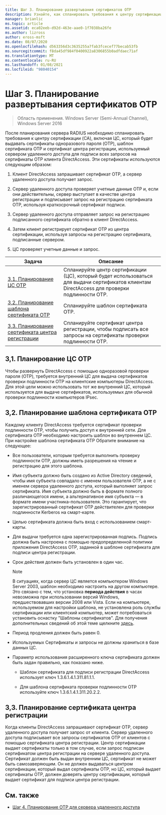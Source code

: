 ```yaml
---
title: Шаг 3. Планирование развертывания сертификатов OTP
description: Узнайте, как спланировать требования к центру сертификации, включая центр сертификации, который будет выдавать одноразовые сертификаты паролей, шаблон сертификата OTP и сертификат центра регистрации, используемый сервером удаленного доступа для подписи всех запросов на сертификаты OTP клиента DirectAccess.
manager: brianlic
ms.topic: article
ms.assetid: eca02eeb-d92d-463e-aae0-1f7038ba26fe
ms.author: lizross
author: eross-msft
ms.date: 08/07/2020
ms.openlocfilehash: d563356d3c3635255a7fab3fcecef77becab53fb
ms.sourcegitcommit: f8da45df984f0400922a8306855b0adfdaec71af
ms.translationtype: MT
ms.contentlocale: ru-RU
ms.lasthandoff: 01/08/2021
ms.locfileid: "98040154"
---
```

# <a name="step-3-plan-otp-certificate-deployment"></a>Шаг 3. Планирование развертывания сертификатов OTP

>Область применения. Windows Server (Semi-Annual Channel), Windows Server 2016

После планирования сервера RADIUS необходимо спланировать требования к центру сертификации (CA), включая ЦС, который будет выдавать сертификаты одноразового пароля (OTP), шаблон сертификата OTP и сертификат центра регистрации, используемый сервером удаленного доступа для подписи всех запросов на сертификаты OTP клиента DirectAccess. Эти сертификаты используются следующим образом:

1.  Клиент DirectAccess запрашивает сертификат OTP, а сервер удаленного доступа получает запрос.

2.  Сервер удаленного доступа проверяет учетные данные OTP и, если они действительны, сервер выступает в качестве центра регистрации и подписывает запрос на регистрацию сертификата OTP, используя краткосрочный сертификат подписи.

3.  Сервер удаленного доступа отправляет запрос на регистрацию подписанного сертификата обратно в клиент DirectAccess.

4.  Затем клиент регистрирует сертификат OTP из центра сертификации, используя запросы на регистрацию сертификата, подписанные сервером.

5.  ЦС проверяет учетные данные и запрос.

|Задача|Описание|
|----|--------|
|[3,1. Планирование ЦС OTP](#bkmk_3_1_CA)|Спланируйте центр сертификации (ЦС), который будет использоваться для выдачи сертификатов клиентам DirectAccess для проверки подлинности OTP.|
|[3,2. Планирование шаблона сертификата OTP](#bkmk_3_2_OTP_Cert)|Спланируйте шаблон сертификата OTP.|
|[3,3. Планирование сертификата центра регистрации](#bkmk_33RACert)|Спланируйте сертификат центра регистрации, чтобы подписать все запросы на сертификаты проверки подлинности OTP.|

## <a name="31-plan-the-otp-ca"></a><a name="bkmk_3_1_CA"></a>3,1. Планирование ЦС OTP
Чтобы развернуть DirectAccess с помощью одноразовой проверки пароля (OTP), требуется внутренний ЦС для выдача сертификатов проверки подлинности OTP на клиентские компьютеры DirectAccess. Для этой цели можно использовать тот же внутренний ЦС, который используется для выдаче сертификатов, используемых для обычной проверки подлинности компьютеров IPsec.

## <a name="32-plan-the-otp-certificate-template"></a><a name="bkmk_3_2_OTP_Cert"></a>3,2. Планирование шаблона сертификата OTP
Каждому клиенту DirectAccess требуется сертификат проверки подлинности OTP, чтобы получить доступ к внутренней сети. Для сертификата OTP необходимо настроить шаблон во внутреннем ЦС. При настройке шаблона сертификата OTP Обратите внимание на следующее:

-   Все пользователи, которым требуется выполнить проверку подлинности OTP, должны иметь разрешения на чтение и регистрацию для этого шаблона.

-   Имя субъекта должно быть создано из Active Directory сведений, чтобы имя субъекта совпадало с именем пользователя OTP, а не с именем сервера удаленного доступа, который выполняет запрос сертификата. Имя субъекта должно быть в формате полного различающегося имени, а альтернативное имя субъекта — в формате имени участника-пользователя. Это гарантирует, что зарегистрированный сертификат OTP действителен для проверки подлинности Kerberos на смарт-карте.

-   Целью сертификата должна быть вход с использованием смарт-карты.

-   Для выдачи требуется одна зарегистрированная подпись. Подпись должна быть настроена с помощью предопределенной политики приложения DirectAccess OTP, заданной в шаблоне сертификата для подписи центра регистрации.

-   Срок действия должен быть установлен в один час.

    > [!NOTE]
    > В ситуациях, когда сервер ЦС является компьютером Windows Server 2003, шаблон необходимо настроить на другом компьютере. Это связано с тем, что установка **периода действия** в часах невозможна при использовании версий Windows, предшествовавших версии 2008 или Vista. Если на компьютере, используемом для настройки шаблона, не установлена роль службы сертификации или клиентский компьютер, может потребоваться установить оснастку "Шаблоны сертификатов". Для получения дополнительных сведений об этой теме щелкните [здесь](/previous-versions/windows/it-pro/windows-server-2008-R2-and-2008/cc732445(v=ws.11)).

-   Период продления должен быть равен 0.

-   Используемых Сертификаты и запросы не должны храниться в базе данных ЦС.

-   Параметр использования расширенного ключа сертификата должен быть задан правильно, как показано ниже.

    -   Шаблон сертификата для подписи регистрации DirectAccess использует ключ 1.3.6.1.4.1.311.81.1.1.

    -   Для шаблона сертификата проверки подлинности OTP используйте ключ 1.3.6.1.4.1.311.20.2.2.

## <a name="33-plan-the-registration-authority-certificate"></a><a name="bkmk_33RACert"></a>3,3. Планирование сертификата центра регистрации
Когда клиенты DirectAccess запрашивают сертификат OTP, сервер удаленного доступа получает запрос от клиента. Сервер удаленного доступа подписывает все запросы сертификатов OTP от клиентов с помощью сертификата центра регистрации. Центр сертификации выдает сертификаты только в том случае, если запрос подписан сертификатом центра регистрации на сервере удаленного доступа. Сертификат должен быть выдан внутренним ЦС, сертификат не может быть самозаверяющим. Он не должен выдаваться центром сертификации, который выдал сертификаты OTP, но ЦС, который выдает сертификаты OTP, должен доверять центру сертификации, который выдает сертификат для подписи центра регистрации.

## <a name="see-also"></a><a name="BKMK_Links"></a> См. также

-   [Шаг 4. Планирование OTP для сервера удаленного доступа](Step-4-Plan-for-OTP-on-the-Remote-Access-Server.md)

